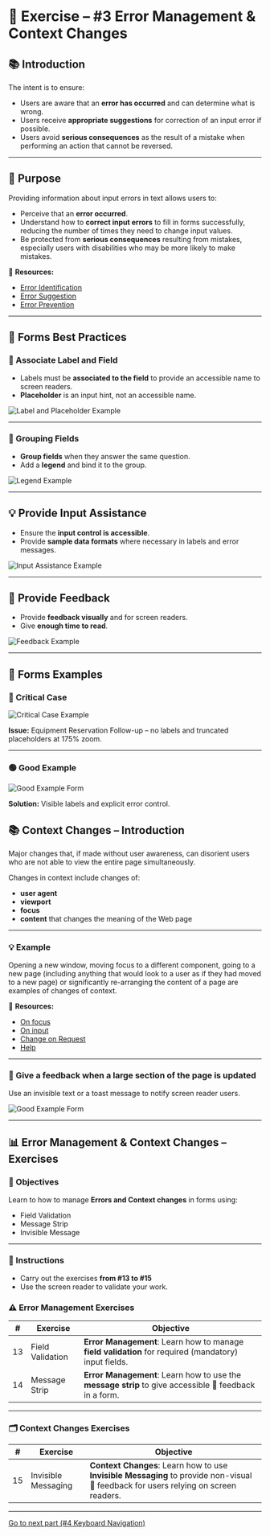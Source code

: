 # 📝 Exercise – #3 Error Management & Context Changes

## 📚 Introduction

The intent is to ensure:

- Users are aware that an **error has occurred** and can determine what is wrong.
- Users receive **appropriate suggestions** for correction of an input error if possible.
- Users avoid **serious consequences** as the result of a mistake when performing an action that cannot be reversed.

---

## 🎯 Purpose

Providing information about input errors in text allows users to:

- Perceive that an **error occurred**.
- Understand how to **correct input errors** to fill in forms successfully, reducing the number of times they need to change input values.
- Be protected from **serious consequences** resulting from mistakes, especially users with disabilities who may be more likely to make mistakes.

🔗 **Resources:**
- [Error Identification](https://www.w3.org/WAI/WCAG21/Techniques/general/G83)
- [Error Suggestion](https://www.w3.org/WAI/WCAG21/Techniques/general/G84)
- [Error Prevention](https://www.w3.org/WAI/WCAG21/Techniques/general/G98)

---

## 📝 Forms Best Practices

### 🔹 Associate Label and Field

- Labels must be **associated to the field** to provide an accessible name to screen readers.
- **Placeholder** is an input hint, not an accessible name.

![Label and Placeholder Example](./images/input_label_placeholder.png)

---

### 🔹 Grouping Fields

- **Group fields** when they answer the same question.
- Add a **legend** and bind it to the group.

![Legend Example](./images/legend_label_example.png)

---

## 💡 Provide Input Assistance

- Ensure the **input control is accessible**.
- Provide **sample data formats** where necessary in labels and error messages.

![Input Assistance Example](./images/error_required_field.png)

---

## 💬 Provide Feedback

- Provide **feedback visually** and for screen readers.
- Give **enough time to read**.

![Feedback Example](./images/product_saved_message.png)

---

## 📝 Forms Examples

### 🔴 Critical Case

![Critical Case Example](./images/forms_critical_case.png)

**Issue:** Equipment Reservation Follow-up – no labels and truncated placeholders at 175% zoom.

---

### 🟢 Good Example

![Good Example Form](./images/forms_good_example.png)

**Solution:** Visible labels and explicit error control.

## 📚 Context Changes – Introduction

Major changes that, if made without user awareness, can disorient users who are not able to view the entire page simultaneously.

Changes in context include changes of:

- **user agent**
- **viewport**
- **focus**
- **content** that changes the meaning of the Web page

---

### 💡 Example

Opening a new window, moving focus to a different component, going to a new page (including anything that would look to a user as if they had moved to a new page) or significantly re-arranging the content of a page are examples of changes of context.

🔗 **Resources:**
- [On focus](https://www.w3.org/WAI/WCAG21/Understanding/on-focus.html)
- [On input](https://www.w3.org/WAI/WCAG21/Understanding/on-input.html)
- [Change on Request](https://www.w3.org/WAI/WCAG21/Understanding/change-on-request.html)
- [Help](https://www.w3.org/WAI/WCAG21/Understanding/help.html)

---

### 📝 Give a feedback when a large section of the page is updated
Use an invisible text or a toast message to notify screen reader users.

![Good Example Form](./images/feedback_table.png)


---

## 📊 Error Management & Context Changes – Exercises

### 🎯 Objectives

Learn to how to manage **Errors and Context changes** in forms using:


- Field Validation
- Message Strip
- Invisible Message

---

### 📝 Instructions
- Carry out the exercises **from #13 to #15**
- Use the screen reader to validate your work.

### ⚠️ Error Management Exercises
| # | Exercise | Objective |
|---|----------|-----------|
| 13 | Field Validation | **Error Management**: Learn how to manage **field validation** for required (mandatory) input fields. |
| 14 | Message Strip | **Error Management**: Learn how to use the **message strip** to give accessible 💬 feedback in a form. |

---

### 🗂️ Context Changes Exercises

| # | Exercise | Objective |
|---|----------|-----------|
| 15 | Invisible Messaging | **Context Changes**: Learn how to use **Invisible Messaging** to provide non-visual 💬 feedback for users relying on screen readers. |


---

[Go to next part (#4 Keyboard Navigation)](keyboard_navigation.md)